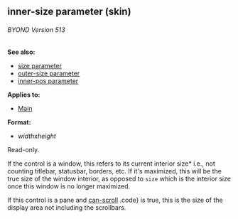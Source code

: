 ## inner-size parameter (skin) 
###### BYOND Version 513
**See also:**
*   [size parameter](/ref/%7Bskin%7D/param/size.md) 
*   [outer-size parameter](/ref/%7Bskin%7D/param/outer-size.md) 
*   [inner-pos parameter](/ref/%7Bskin%7D/param/inner-pos.md) 
<!-- -->
**Applies to:**
*   [Main](/ref/%7Bskin%7D/control/main.md) 
<!-- -->
**Format:**
*   *width*x*height*


Read-only. 

If the control is a window, this refers to
its current interior size* i.e., not counting titlebar, statusbar,
borders, etc. If it\'s maximized, this will be the true size of the
window interior, as opposed to `size` which is the interior size once
this window is no longer maximized. 

If this control is a pane
and [can-scroll](/ref/%7Bskin%7D/param/can-scroll.md) .code} is true, this is
the size of the display area not including the scrollbars.